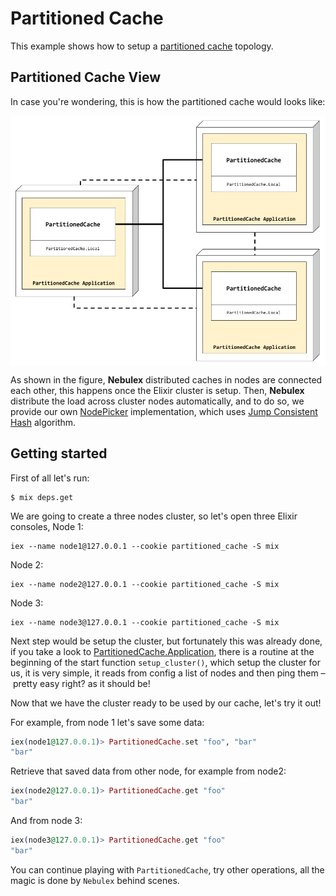 # Partitioned Cache

This example shows how to setup a [partitioned cache](https://es.slideshare.net/C0deKhan/distributed-caching-essential-lessons-ts-1402)
topology.

## Partitioned Cache View

In case you're wondering, this is how the partitioned cache would looks like:

<p align="center">
  <img src="docs/PartitionedCacheExample.png" height="400" width="600" align="middle" />
</p>

As shown in the figure, **Nebulex** distributed caches in nodes are connected
each other, this happens once the Elixir cluster is setup. Then, **Nebulex**
distribute the load across cluster nodes automatically, and to do so, we
provide our own [NodePicker](lib/near_cache/node_picker.ex) implementation,
which uses [Jump Consistent Hash](https://arxiv.org/abs/1406.2294) algorithm.

## Getting started

First of all let's run:

```
$ mix deps.get
```

We are going to create a three nodes cluster, so let's open three Elixir consoles,
Node 1:

```
iex --name node1@127.0.0.1 --cookie partitioned_cache -S mix
```

Node 2:

```
iex --name node2@127.0.0.1 --cookie partitioned_cache -S mix
```

Node 3:

```
iex --name node3@127.0.0.1 --cookie partitioned_cache -S mix
```

Next step would be setup the cluster, but fortunately this was already done,
if you take a look to [PartitionedCache.Application](lib/partitioned_cache/application.ex),
there is a routine at the beginning of the start function `setup_cluster()`,
which setup the cluster for us, it is very simple, it reads from config a list
of nodes and then ping them – pretty easy right? as it should be!

Now that we have the cluster ready to be used by our cache, let's try it out!

For example, from node 1 let's save some data:

```elixir
iex(node1@127.0.0.1)> PartitionedCache.set "foo", "bar"
"bar"
```

Retrieve that saved data from other node, for example from node2:

```elixir
iex(node2@127.0.0.1)> PartitionedCache.get "foo"
"bar"
```

And from node 3:

```elixir
iex(node3@127.0.0.1)> PartitionedCache.get "foo"
"bar"
```

You can continue playing with `PartitionedCache`, try other operations,
all the magic is done by `Nebulex` behind scenes.

